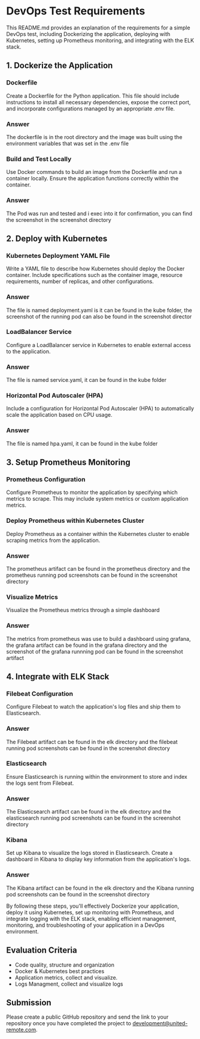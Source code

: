# DevOps Test Requirements

This README.md provides an explanation of the requirements for a simple DevOps test, including Dockerizing the application, deploying with Kubernetes, setting up Prometheus monitoring, and integrating with the ELK stack.

## 1. Dockerize the Application

### Dockerfile
Create a Dockerfile for the Python application. This file should include instructions to install all necessary dependencies, expose the correct port, and incorporate configurations managed by an appropriate .env file.

### Answer
The dockerfile is in the root directory and the image was built using the environment variables that was set in the .env file

### Build and Test Locally
Use Docker commands to build an image from the Dockerfile and run a container locally. Ensure the application functions correctly within the container.

### Answer
The Pod was run and tested and i exec into it for confirmation, you can find the screenshot in the screenshot directory

## 2. Deploy with Kubernetes

### Kubernetes Deployment YAML File
Write a YAML file to describe how Kubernetes should deploy the Docker container. Include specifications such as the container image, resource requirements, number of replicas, and other configurations.

### Answer
The file is named deployment.yaml is it can be found in the kube folder, the screenshot of the running pod can also be found in the screenshot director

### LoadBalancer Service
Configure a LoadBalancer service in Kubernetes to enable external access to the application.

### Answer
The file is named service.yaml, it can be found in the kube folder

### Horizontal Pod Autoscaler (HPA)
Include a configuration for Horizontal Pod Autoscaler (HPA) to automatically scale the application based on CPU usage.

### Answer
The file is named hpa.yaml, it can be found in the kube folder

## 3. Setup Prometheus Monitoring

### Prometheus Configuration
Configure Prometheus to monitor the application by specifying which metrics to scrape. This may include system metrics or custom application metrics.

### Deploy Prometheus within Kubernetes Cluster
Deploy Prometheus as a container within the Kubernetes cluster to enable scraping metrics from the application.

### Answer
The prometheus artifact can be found in the prometheus directory and the prometheus running pod screenshots can be found in the screenshot directory

### Visualize Metrics
Visualize the Prometheus metrics through a simple dashboard

### Answer
The metrics from prometheus was use to build a dashboard using grafana, the grafana artifact can be found in the grafana directory and the screenshot of the grafana runnning pod can be found in the screenshot artifact

## 4. Integrate with ELK Stack

### Filebeat Configuration
Configure Filebeat to watch the application's log files and ship them to Elasticsearch.

### Answer
The Filebeat artifact can be found in the elk directory and the filebeat running pod screenshots can be found in the screenshot directory

### Elasticsearch
Ensure Elasticsearch is running within the environment to store and index the logs sent from Filebeat.

### Answer
The Elasticsearch artifact can be found in the elk directory and the elasticsearch running pod screenshots can be found in the screenshot directory

### Kibana
Set up Kibana to visualize the logs stored in Elasticsearch. Create a dashboard in Kibana to display key information from the application's logs.

### Answer
The Kibana artifact can be found in the elk directory and the Kibana running pod screenshots can be found in the screenshot directory

By following these steps, you'll effectively Dockerize your application, deploy it using Kubernetes, set up monitoring with Prometheus, and integrate logging with the ELK stack, enabling efficient management, monitoring, and troubleshooting of your application in a DevOps environment.

## Evaluation Criteria

- Code quality, structure and organization
- Docker & Kubernetes best practices
- Application metrics, collect and visualize.
- Logs Managment, collect and visualize logs

## Submission

Please create a public GitHub repository and send the link to your repository once you have completed the project to <development@united-remote.com>.

